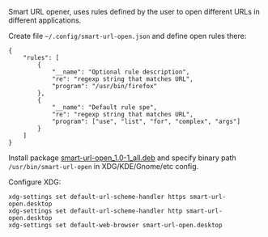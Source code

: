 Smart URL opener, uses rules defined by the user to open different URLs in different applications.

Create file `~/.config/smart-url-open.json` and define open rules there:

~~~~
{
    "rules": [
        {
            "__name": "Optional rule description",
            "re": "regexp string that matches URL",
            "program": "/usr/bin/firefox"
        },
        {
            "__name": "Default rule spe",
            "re": "regexp string that matches URL",
            "program": ["use", "list", "for", "complex", "args"]
        }
    ]
}
~~~~

Install package [smart-url-open_1.0-1_all.deb](https://github.com/sigsergv/smart-url-open/releases/download/1.0/smart-url-open_1.0-1_all.deb) and specify binary path `/usr/bin/smart-url-open` in XDG/KDE/Gnome/etc config.

Configure XDG:

~~~~
xdg-settings set default-url-scheme-handler https smart-url-open.desktop
xdg-settings set default-url-scheme-handler http smart-url-open.desktop
xdg-settings set default-web-browser smart-url-open.desktop
~~~~
